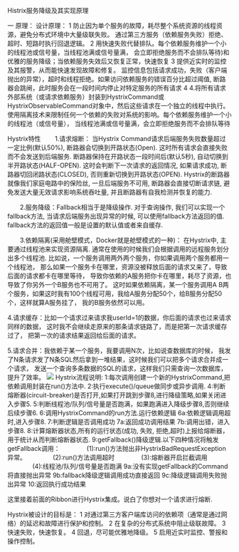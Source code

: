 Histrix服务降级及其实现原理

一 原理：
设计原理：
1 防止因为单个服务的故障，耗尽整个系统资源的线程资源，避免分布式环境中大量级联失败。
通过第三方服务（依赖服务失败）拒绝、超时、短路时执行回退逻辑。
2 用快速失败代替排队。每个依赖服务维护一个小的线程池或信号量，当线程池满或信号量满，
会立即拒绝服务而不会排队等待)和优雅的服务降级；当依赖服务失效后又恢复正常，快速恢复
3 提供近实时的监控及其报警，从而能快速发现故障和修复。
监控信息包括请求成功，失败（客户端抛出的异常），超时和线程拒绝。如果访问依赖服务的错误百分比超过阈值,
断路器会跳闸，此时服务会在一段时间内停止对特定服务的所有请求
4  4.将所有请求外部系统（或请求依赖服务）封装到HystrixCommand或
HystrixObservableCommand对象中，然后这些请求在一个独立的线程中执行。
使用隔离技术来限制任何一个依赖的失败对系统的影响。每个依赖服务维护一个小的线程池（或信号量），
当线程池满或信号量满，会立即拒绝服务而不会排队等待

Hystrix特性
　　1.请求熔断： 当Hystrix Command请求后端服务失败数量超过一定比例(默认50%), 
断路器会切换到开路状态(Open). 这时所有请求会直接失败而不会发送到后端服务. 
断路器保持在开路状态一段时间后(默认5秒), 自动切换到半开路状态(HALF-OPEN).
这时会判断下一次请求的返回情况, 如果请求成功, 断路器切回闭路状态(CLOSED), 
否则重新切换到开路状态(OPEN). Hystrix的断路器就像我们家庭电路中的保险丝, 
一旦后端服务不可用, 断路器会直接切断请求链, 避免发送大量无效请求影响系统吞吐量, 
并且断路器有自我检测并恢复的能力.

　　2.服务降级：Fallback相当于是降级操作. 对于查询操作, 我们可以实现一个fallback方法, 
当请求后端服务出现异常的时候, 可以使用fallback方法返回的值. 
fallback方法的返回值一般是设置的默认值或者来自缓存.

　　3.依赖隔离(采用舱壁模式，Docker就是舱壁模式的一种)：
在Hystrix中, 主要通过线程池来实现资源隔离. 通常在使用的时候我们会根据调用的远程服务划分出多个线程池.
比如说，一个服务调用两外两个服务，你如果调用两个服务都用一个线程池，
那么如果一个服务卡在哪里，资源没被释放后面的请求又来了，导致后面的请求都卡在哪里等待，
导致你依赖的A服务把你卡在哪里，耗尽了资源，也导致了你另外一个B服务也不可用了。
这时如果依赖隔离，某一个服务调用A B两个服务，如果这时我有100个线程可用，我给A服务分配50个，给B服务分配50个，这样就算A服务挂了，
我的B服务依然可以用。

4.请求缓存：比如一个请求过来请求我userId=1的数据，你后面的请求也过来请求同样的数据，
这时我不会继续走原来的那条请求链路了，而是把第一次请求缓存过了，
把第一次的请求结果返回给后面的请求。

5.请求合并：我依赖于某一个服务，我要调用N次，比如说查数据库的时候，
我发了N条请求发了N条SQL然后拿到一堆结果，这时候我们可以把多个请求合并成一个请求，
发送一个查询多条数据的SQL的请求，这样我们只需查询一次数据库，提升了效率。
<img src="./images/Histrix  执行流程.png" ></img>
Hystrix流程说明:
1:每次调用创建一个新的HystrixCommand,把依赖调用封装在run()方法中.
2:执行execute()/queue做同步或异步调用.
4:判断熔断器(circuit-breaker)是否打开,如果打开跳到步骤8,进行降级策略,如果关闭进入步骤5.
5:判断线程池/队列/信号量是否跑满，如果跑满进入降级步骤8,否则继续后续步骤6.
6:调用HystrixCommand的run方法.运行依赖逻辑
6a:依赖逻辑调用超时,进入步骤8.
7:判断逻辑是否调用成功
7a:返回成功调用结果
7b:调用出错，进入步骤8.
8:计算熔断器状态,所有的运行状态(成功, 失败, 拒绝,超时)上报给熔断器，用于统计从而判断熔断器状态.
9:getFallback()降级逻辑.以下四种情况将触发getFallback调用：
　　　　(1):run()方法抛出非HystrixBadRequestException异常。
　　　　(2):run()方法调用超时
　　　　(3):熔断器开启拦截调用
　　　　(4):线程池/队列/信号量是否跑满
9a:没有实现getFallback的Command将直接抛出异常
9b:fallback降级逻辑调用成功直接返回
9c:降级逻辑调用失败抛出异常
10:返回执行成功结果
 
这里接着前面的Ribbon进行Hystrix集成。说白了你想对一个请求进行熔断.

Hystrix被设计的目标是：
1 对通过第三方客户端库访问的依赖项（通常是通过网络）的延迟和故障进行保护和控制。
2 在复杂的分布式系统中阻止级联故障。
3 快速失败，快速恢复。
4 回退，尽可能优雅地降级。
5 启用近实时监控、警报和操作控制。